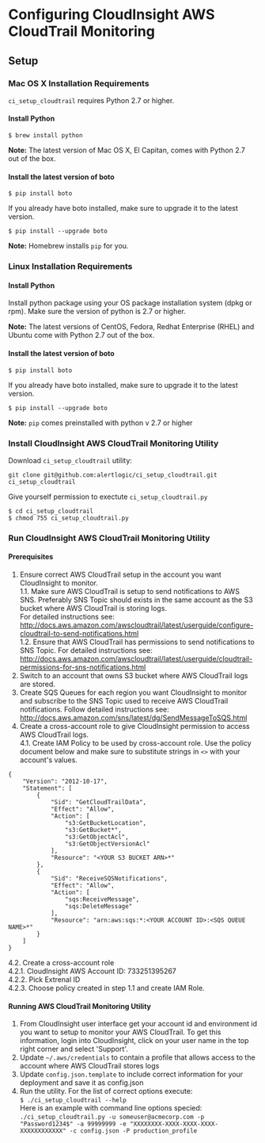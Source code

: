 # Configuring CloudInsight AWS CloudTrail Monitoring
## Setup
### Mac OS X Installation Requirements
```ci_setup_cloudtrail``` requires Python 2.7 or higher.

#### Install Python

```$ brew install python```

**Note:** The latest version of Mac OS X, El Capitan, comes with Python 2.7 out of the box. 

#### Install the latest version of boto
```$ pip install boto```

If you already have boto installed, make sure to upgrade it to the latest version.

```$ pip install --upgrade boto```

**Note:** Homebrew installs ```pip``` for you.


### Linux Installation Requirements	

#### Install Python
Install python package using your OS package installation system (dpkg or rpm). Make sure the version of python is 2.7 or higher.

**Note:** The latest versions of CentOS, Fedora, Redhat Enterprise (RHEL) and Ubuntu come with Python 2.7 out of the box.

#### Install the latest version of boto
```$ pip install boto```

If you already have boto installed, make sure to upgrade it to the latest version.

```$ pip install --upgrade boto```

**Note:** ```pip``` comes preinstalled with python v 2.7 or higher

### Install CloudInsight AWS CloudTrail Monitoring Utility
Download ```ci_setup_cloudtrail``` utility:

```git clone git@github.com:alertlogic/ci_setup_cloudtrail.git ci_setup_cloudtrail```

Give yourself permission to exectute ```ci_setup_cloudtrail.py```

```
$ cd ci_setup_cloudtrail 
$ chmod 755 ci_setup_cloudtrail.py
```

### Run CloudInsight AWS CloudTrail Monitoring Utility
#### Prerequisites
1. Ensure correct AWS CloudTrail setup in the account you want CloudInsight to monitor.  
1.1. Make sure AWS CloudTrail is setup to send notifications to AWS SNS. Preferably SNS Topic should exists in the same account as the S3 bucket where AWS CloudTrail is storing logs.  
For detailed instructions see: http://docs.aws.amazon.com/awscloudtrail/latest/userguide/configure-cloudtrail-to-send-notifications.html  
1.2. Ensure that AWS CloudTrail has permissions to send notifications to SNS Topic. For detailed instructions see: http://docs.aws.amazon.com/awscloudtrail/latest/userguide/cloudtrail-permissions-for-sns-notifications.html  
2. Switch to an account that owns S3 bucket where AWS CloudTrail logs are stored. 
3. Create SQS Queues for each region you want CloudInsight to monitor and subscribe to the SNS Topic used to receive AWS CloudTrail notifications. Follow detailed instructions see: http://docs.aws.amazon.com/sns/latest/dg/SendMessageToSQS.html   
4. Create a cross-account role to give CloudInsight permission to access AWS CloudTrail logs.    
4.1. Create IAM Policy to be used by cross-account role. Use the policy document below and make sure to substitute strings in ```<>``` with your account's values.  
```  
{
    "Version": "2012-10-17",
    "Statement": [
        {
            "Sid": "GetCloudTrailData",
            "Effect": "Allow",
            "Action": [
                "s3:GetBucketLocation",
                "s3:GetBucket*",
                "s3:GetObjectAcl",
                "s3:GetObjectVersionAcl"
            ],  
            "Resource": "<YOUR S3 BUCKET ARN>*"
        },
        {
            "Sid": "ReceiveSQSNotifications",
            "Effect": "Allow",
            "Action": [
                "sqs:ReceiveMessage",
                "sqs:DeleteMessage"
            ],
            "Resource": "arn:aws:sqs:*:<YOUR ACCOUNT ID>:<SQS QUEUE NAME>*"
        }
    ]
}
```  
4.2. Create a cross-account role  
4.2.1. CloudInsight AWS Account ID: 733251395267  
4.2.2. Pick Extrenal ID  
4.2.3. Choose policy created in step 1.1 and create IAM Role.

#### Running AWS CloudTrail Monitoring Utility
1. From CloudInsight user interface get your account id and environment id you want to setup to monitor your AWS CloudTrail. To get this information, login into CloudInsight, click on your user name in the top right corner and select 'Support'.  
2. Update ```~/.aws/credentials``` to contain a profile that allows access to the account where AWS CloudTrail stores logs  
3. Update ```config.json.template``` to include correct information for your deployment and save it as config.json
4. Run the utility. For the list of correct options execute:  
```$ ./ci_setup_cloudtrail --help```  
Here is an example with command line options specied:  
```./ci_setup_cloudtrail.py -u someuser@acmecorp.com -p "Password1234$" -a 99999999 -e "XXXXXXXX-XXXX-XXXX-XXXX-XXXXXXXXXXXX" -c config.json -P production_profile``` 

 
